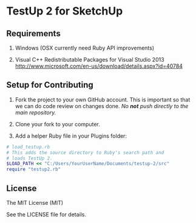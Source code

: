 TestUp 2 for SketchUp
=====================

Requirements
------------

1. Windows (OSX currently need Ruby API improvements)

2. Visual C++ Redistributable Packages for Visual Studio 2013
http://www.microsoft.com/en-us/download/details.aspx?id=40784

Setup for Contributing
----------------------

1. Fork the project to your own GitHub account. This is important so that we can do code review on changes done.
_No **not** push directly to the main repository._

2. Clone your fork to your computer.

3. Add a helper Ruby file in your Plugins folder:

```ruby
# load_testup.rb
# This adds the source directory to Ruby's search path and
# loads TestUp 2.
$LOAD_PATH << "C:/Users/YourUserName/Documents/testup-2/src"
require "testup2.rb"
```

License
-------

The MIT License (MIT)

See the LICENSE file for details.
